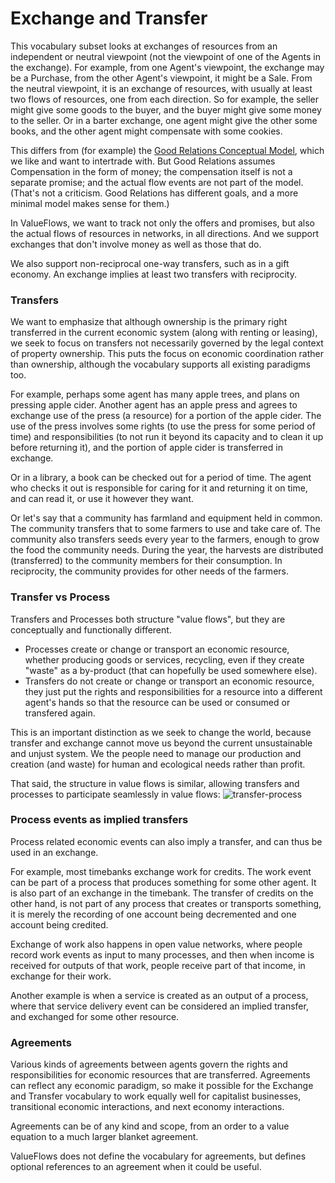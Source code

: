 # Exchange and Transfer

This vocabulary subset looks at exchanges of resources from an independent or neutral viewpoint (not the viewpoint of one of the Agents in the exchange). For example, from one Agent's viewpoint, the exchange may be a Purchase, from the other Agent's viewpoint, it might be a Sale. From the neutral viewpoint, it is an exchange of resources, with usually at least two flows of resources, one from each direction. So for example, the seller might give some goods to the buyer, and the buyer might give some money to the seller. Or in a barter exchange, one agent might give the other some books, and the other agent might compensate with some cookies.

This differs from (for example) the [Good Relations Conceptual Model](http://wiki.goodrelations-vocabulary.org/Documentation/Conceptual_model), which we like and want to intertrade with. But Good Relations assumes Compensation in the form of money; the compensation itself is not a separate promise; and the actual flow events are not part of the model. (That's not a criticism. Good Relations has different goals, and a more minimal model makes sense for them.)

In ValueFlows, we want to track not only the offers and promises, but also the actual flows of resources in networks, in all directions. And we support exchanges that don't involve money as well as those that do.

We also support non-reciprocal one-way transfers, such as in a gift economy.  An exchange implies at least two transfers with reciprocity.

### Transfers

We want to emphasize that although ownership is the primary right transferred in the current economic system (along with renting or leasing), we seek to focus on transfers not necessarily governed by the legal context of property ownership.  This puts the focus on economic coordination rather than ownership, although the vocabulary supports all existing paradigms too. 

For example, perhaps some agent has many apple trees, and plans on pressing apple cider. Another agent has an apple press and agrees to exchange use of the press (a resource) for a portion of the apple cider.  The use of the press involves some rights (to use the press for some period of time) and responsibilities (to not run it beyond its capacity and to clean it up before returning it), and the portion of apple cider is transferred in exchange.

Or in a library, a book can be checked out for a period of time.  The agent who checks it out is responsible for caring for it and returning it on time, and can read it, or use it however they want.

Or let's say that a community has farmland and equipment held in common.  The community transfers that to some farmers to use and take care of.  The community also transfers seeds every year to the farmers, enough to grow the food the community needs.  During the year, the harvests are distributed (transferred) to the community members for their consumption.  In reciprocity, the community provides for other needs of the farmers.

### Transfer vs Process

Transfers and Processes both structure "value flows", but they are conceptually and functionally different.
* Processes create or change or transport an economic resource, whether producing goods or services, recycling, even if they create "waste" as a by-product (that can hopefully be used somewhere else).
* Transfers do not create or change or transport an economic resource, they just put the rights and responsibilities for a resource into a different agent's hands so that the resource can be used or consumed or transfered again.

This is an important distinction as we seek to change the world, because transfer and exchange cannot move us beyond the current unsustainable and unjust system.  We the people need to manage our production and creation (and waste) for human and ecological needs rather than profit.

That said, the structure in value flows is similar, allowing transfers and processes to participate seamlessly in value flows:
![transfer-process](https://rawgit.com/valueflows/valueflows/master/release-doc-in-process/transfer.png)

### Process events as implied transfers

Process related economic events can also imply a transfer, and can thus be used in an exchange.

For example, most timebanks exchange work for credits.  The work event can be part of a process that produces something for some other agent.  It is also part of an exchange in the timebank.  The transfer of credits on the other hand, is not part of any process that creates or transports something, it is merely the recording of one account being decremented and one account being credited.

Exchange of work also happens in open value networks, where people record work events as input to many processes, and then when income is received for outputs of that work, people receive part of that income, in exchange for their work.

Another example is when a service is created as an output of a process, where that service delivery event can be considered an implied transfer, and exchanged for some other resource.

### Agreements

Various kinds of agreements between agents govern the rights and responsibilities for economic resources that are transferred. Agreements can reflect any economic paradigm, so make it possible for the Exchange and Transfer vocabulary to work equally well for capitalist businesses, transitional economic interactions, and next economy interactions.

Agreements can be of any kind and scope, from an order to a value equation to a much larger blanket agreement.

ValueFlows does not define the vocabulary for agreements, but defines optional references to an agreement when it could be useful.



